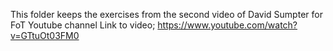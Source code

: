 This folder keeps the exercises from the second video of David Sumpter for FoT Youtube channel
Link to video; https://www.youtube.com/watch?v=GTtuOt03FM0
